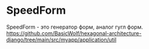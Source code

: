 # SpeedForm
SpeedForm - это генератор форм, аналог гугл форм.
https://github.com/BasicWolf/hexagonal-architecture-django/tree/main/src/myapp/application/util